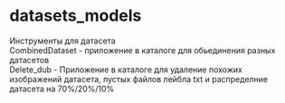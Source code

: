 # datasets_models
Инструменты для датасета <br>
CombinedDataset - приложение в каталоге для обьединения разных датасетов <br>
Delete_dub - Приложение в каталоге для удаление похожих изображений датасета, пустых файлов лейбла txt и распределние датасета на 70%/20%/10%

